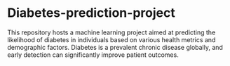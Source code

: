 # Diabetes-prediction-project
This repository hosts a machine learning project aimed at predicting the likelihood of diabetes in individuals based on various health metrics and demographic factors. Diabetes is a prevalent chronic disease globally, and early detection can significantly improve patient outcomes.

